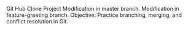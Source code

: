 Git Hub Clone Project
Modification in master branch.
Modification in feature-greeting branch.
Objective: Practice branching, merging, and conflict resolution in Git.
